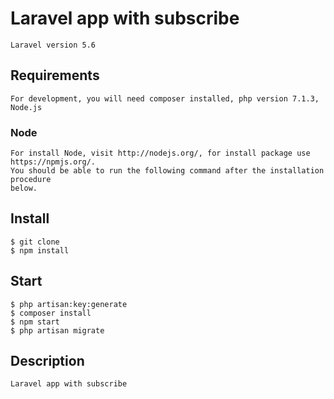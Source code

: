 # Laravel app with subscribe
    
    Laravel version 5.6
    
## Requirements

    For development, you will need composer installed, php version 7.1.3, Node.js

### Node

    For install Node, visit http://nodejs.org/, for install package use https://npmjs.org/.
    You should be able to run the following command after the installation procedure
    below.

## Install

    $ git clone
    $ npm install

## Start
    
    $ php artisan:key:generate
    $ composer install
    $ npm start
    $ php artisan migrate

## Description
    
    Laravel app with subscribe